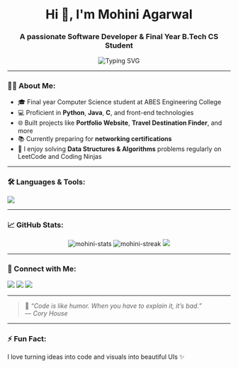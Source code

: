<h1 align="center">Hi 👋, I'm Mohini Agarwal</h1>
<h3 align="center">A passionate Software Developer & Final Year B.Tech CS Student</h3>

<p align="center">
  <img src="https://readme-typing-svg.demolab.com?font=Fira+Code&pause=1000&color=FF61F6&center=true&width=435&lines=I+%F0%9F%91%A9%E2%80%8D%F0%9F%92%BB+am+Mohini+Agarwal;Software+Developer+%7C+Tech+Learner;Lover+of+Clean+Code+%26+UI+Designs" alt="Typing SVG" />
</p>

---

### 👩‍💻 About Me:
- 🎓 Final year Computer Science student at ABES Engineering College  
- 💻 Proficient in **Python**, **Java**, **C**, and front-end technologies  
- 🌐 Built projects like **Portfolio Website**, **Travel Destination Finder**, and more  
- 📚 Currently preparing for **networking certifications**
- 🧠 I enjoy solving **Data Structures & Algorithms** problems regularly on LeetCode and Coding Ninjas

---

### 🛠️ Languages & Tools:
<p align="left">
  <img src="https://skillicons.dev/icons?i=python,java,c,html,css,js,react,github,vscode,bootstrap" />
</p>

---

### 📈 GitHub Stats:
<p align="center">
  <img src="https://github-readme-stats.vercel.app/api?username=AgarwalMohini&show_icons=true&theme=radical" alt="mohini-stats"/>
  <img src="https://github-readme-streak-stats.herokuapp.com/?user=AgarwalMohini&theme=radical" alt="mohini-streak"/>
  <img src="https://github-readme-stats.vercel.app/api/top-langs/?username=AgarwalMohini&layout=compact&theme=radical" />
</p>

---

### 🤝 Connect with Me:
<p align="left">
  <a href="https://www.linkedin.com/in/mohini-agarwal-980809284/" target="_blank"><img src="https://img.shields.io/badge/LinkedIn-%230077B5.svg?&style=for-the-badge&logo=linkedin&logoColor=white"/></a>
  <a href="mailto:mohiniag04@gmail.com"><img src="https://img.shields.io/badge/Gmail-D14836?style=for-the-badge&logo=gmail&logoColor=white"/></a>
  <a href="https://github.com/AgarwalMohini"><img src="https://img.shields.io/badge/GitHub-100000?style=for-the-badge&logo=github&logoColor=white"/></a>
</p>

---

> 💬 *“Code is like humor. When you have to explain it, it’s bad.”*  
> — *Cory House*

---

### ⚡ Fun Fact:
I love turning ideas into code and visuals into beautiful UIs ✨
